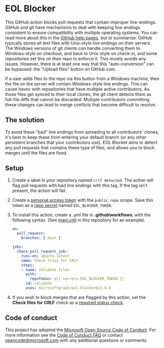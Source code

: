 # EOL Blocker

This GitHub action blocks pull requests that contain improper line-endings. GitHub and git have mechanisms to deal with keeping line-endings consistent to ensure compatibility with multiple operating systems. You can read more about this in the [GitHub help pages](https://docs.github.com/en/github/using-git/configuring-git-to-handle-line-endings), but to summarize: GitHub typically stores all text files with Unix-style line endings on their servers. The Windows versions of git clients *can* handle converting them to Windows-style on checkout, and back to Unix-style on check-in, and some repositories set this on their repo to enforce it. This mostly avoids any issues. However, there is at least one way that this "auto-conversion" can be bypassed: the "Upload files" button on GitHub.com.

If a user adds files to the repo via this button from a Windows machine, then the file on the server will contain Windows-style line endings. This can cause havoc with repositories that have multiple active contributors. As those files get synced to their local clones, the git client detects them as full-file diffs that cannot be discarded. Multiple contributors committing these changes can lead to merge conflicts that become difficult to resolve.

## The solution

To avoid these "bad" line endings from spreading to all contributors' clones, it's best to keep these from entering your default branch (or any other persistent branches that your contributors use). EOL Blocker aims to detect any pull requests that contains these type of files, and allows you to block merges until the files are fixed.

## Setup

1. Create a label in your repository named `crlf detected`. The action will flag pull requests with bad line endings with this tag. If the tag isn't present, the action will fail.

1. Create a [personal access token](https://docs.github.com/en/github/authenticating-to-github/creating-a-personal-access-token) with the `public_repo` scope. Save this token as a [repo secret](https://docs.github.com/en/actions/configuring-and-managing-workflows/creating-and-storing-encrypted-secrets) named `EOL_BLOCKER_TOKEN`.

1. To install this action, create a .yml file in **.github\workflows**, with the following syntax. (See [main.yml](.github\workflows\main.yml) in this repository for an example).

    ```yml
    on:
      pull_request:
        branches: [ main ]

    jobs:
      check_pull_request_job:
        runs-on: ubuntu-latest
        name: Check files for CRLF
        steps:
        - name: Validate files
          with:
            repoToken: ${{ secrets.EOL_BLOCKER_TOKEN }}
          id: validate
          uses: microsoftgraph/eol-blocker@v1.0.6
    ```

1. If you wish to block merges that are flagged by this action, set the **Check files for CRLF** check as a [required status check](https://docs.github.com/en/github/administering-a-repository/about-required-status-checks).

## Code of conduct

This project has adopted the [Microsoft Open Source Code of Conduct](https://opensource.microsoft.com/codeofconduct/). For more information see the [Code of Conduct FAQ](https://opensource.microsoft.com/codeofconduct/faq/) or contact [opencode@microsoft.com](mailto:opencode@microsoft.com) with any additional questions or comments.
